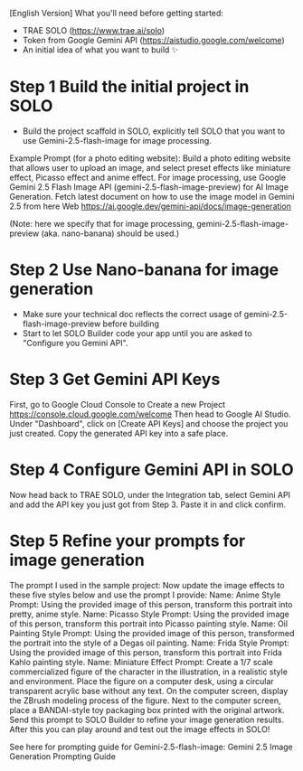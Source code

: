 [English Version]
What you'll need before getting started:
- TRAE SOLO (https://www.trae.ai/solo)
- Token from Google Gemini API (https://aistudio.google.com/welcome)
- An initial idea of what you want to build ✨

# Step 1 Build the initial project in SOLO
- Build the project scaffold in SOLO, explicitly tell SOLO that you want to use Gemini-2.5-flash-image for image processing.

Example Prompt (for a photo editing website):
Build a photo editing website that allows user to upload an image, and select preset effects like miniature effect, Picasso effect and anime effect.
For image processing, use Google Gemini 2.5 Flash Image API (gemini-2.5-flash-image-preview) for AI Image Generation. 
Fetch latest document on how to use the image model in Gemini 2.5 from here Web https://ai.google.dev/gemini-api/docs/image-generation

(Note: here we specify that for image processing, gemini-2.5-flash-image-preview (aka. nano-banana) should be used.)

# Step 2 Use Nano-banana for image generation
- Make sure your technical doc reflects the correct usage of gemini-2.5-flash-image-preview before building
- Start to let SOLO Builder code your app until you are asked to "Configure you Gemini API". 

# Step 3 Get Gemini API Keys
First, go to Google Cloud Console to Create a new Project
https://console.cloud.google.com/welcome
Then head to Google AI Studio. Under "Dashboard", click on [Create API Keys] and choose the project you just created. Copy the generated API key into a safe place.

# Step 4 Configure Gemini API in SOLO
Now head back to TRAE SOLO, under the Integration tab, select Gemini API and add the API key you just got from Step 3. Paste it in and click confirm.

# Step 5 Refine your prompts for image generation

The prompt I used in the sample project:
Now update the image effects to these five styles below and use the prompt I provide:
Name: Anime Style
Prompt: Using the provided image of this person, transform this portrait into pretty, anime style.
Name: Picasso Style
Prompt:
Using the provided image of this person, transform this portrait into Picasso painting style.
Name: Oil Painting Style
Prompt:
Using the provided image of this person, transformed the portrait into the style of a Degas oil painting.
Name: Frida Style
Prompt: Using the provided image of this person, transform this portrait into Frida Kahlo painting style.
Name: Miniature Effect
Prompt: 
Create a 1/7 scale commercialized figure of the character in the illustration, in a realistic style and environment. Place the figure on a computer desk, using a circular transparent acrylic base without any text. On the computer screen, display the ZBrush modeling process of the figure. Next to the computer screen, place a BANDAI-style toy packaging box printed with the original artwork.
Send this prompt to SOLO Builder to refine your image generation results. After this you can play around and test out the image effects in SOLO!

See here for prompting guide for Gemini-2.5-flash-image: Gemini 2.5 Image Generation Prompting Guide